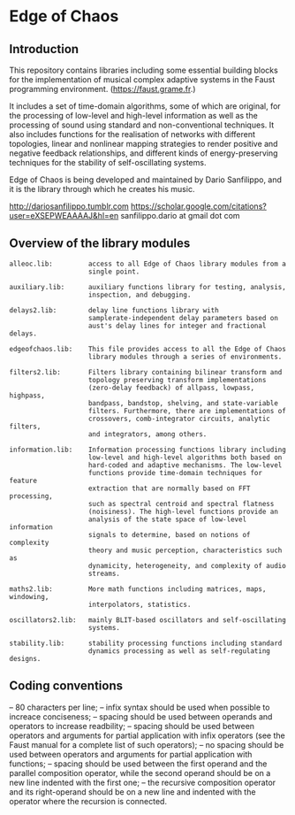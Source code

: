 # Edge of Chaos

## Introduction

This repository contains libraries including some essential building blocks 
for the implementation of musical complex adaptive systems in the Faust 
programming environment. (https://faust.grame.fr.)

It includes a set of time-domain algorithms, some of which are original, for 
the processing of low-level and high-level information as well as the 
processing of sound using standard and non-conventional techniques. It also 
includes functions for the realisation of networks with different topologies, 
linear and nonlinear mapping strategies to render positive and negative 
feedback relationships, and different kinds of energy-preserving techniques 
for the stability of self-oscillating systems.

Edge of Chaos is being developed and maintained by Dario Sanfilippo, and it 
is the library through which he creates his music. 

http://dariosanfilippo.tumblr.com
https://scholar.google.com/citations?user=eXSEPWEAAAAJ&hl=en
sanfilippo.dario at gmail dot com

## Overview of the library modules

    alleoc.lib:         access to all Edge of Chaos library modules from a 
                        single point.

    auxiliary.lib:      auxiliary functions library for testing, analysis, 
                        inspection, and debugging.

    delays2.lib:        delay line functions library with 
                        samplerate-independent delay parameters based on 
                        aust's delay lines for integer and fractional delays.

    edgeofchaos.lib:    This file provides access to all the Edge of Chaos 
                        library modules through a series of environments.

    filters2.lib:       Filters library containing bilinear transform and 
                        topology preserving transform implementations 
                        (zero-delay feedback) of allpass, lowpass, highpass, 
                        bandpass, bandstop, shelving, and state-variable 
                        filters. Furthermore, there are implementations of 
                        crossovers, comb-integrator circuits, analytic filters, 
                        and integrators, among others.

    information.lib:    Information processing functions library including 
                        low-level and high-level algorithms both based on 
                        hard-coded and adaptive mechanisms. The low-level 
                        functions provide time-domain techniques for feature 
                        extraction that are normally based on FFT processing, 
                        such as spectral centroid and spectral flatness 
                        (noisiness). The high-level functions provide an 
                        analysis of the state space of low-level information 
                        signals to determine, based on notions of complexity 
                        theory and music perception, characteristics such as 
                        dynamicity, heterogeneity, and complexity of audio 
                        streams.

    maths2.lib:         More math functions including matrices, maps, windowing, 
                        interpolators, statistics.

    oscillators2.lib:   mainly BLIT-based oscillators and self-oscillating 
                        systems.

    stability.lib:      stability processing functions including standard 
                        dynamics processing as well as self-regulating designs.

## Coding conventions

–   80 characters per line;
–   infix syntax should be used when possible to increace conciseness;
–   spacing should be used between operands and operators to increase readbility;
–   spacing should be used between operators and arguments for partial 
    application with infix operators (see the Faust manual for a complete list 
    of such operators);
–   no spacing should be used between operators and arguments for partial 
    application with functions; 
–   spacing should be used between the first operand and the parallel composition 
    operator, while the second operand should be on a new line indented with the 
    first one;
–   the recursive composition operator and its right-operand should be on a new 
    line and indented with the operator where the recursion is connected.
